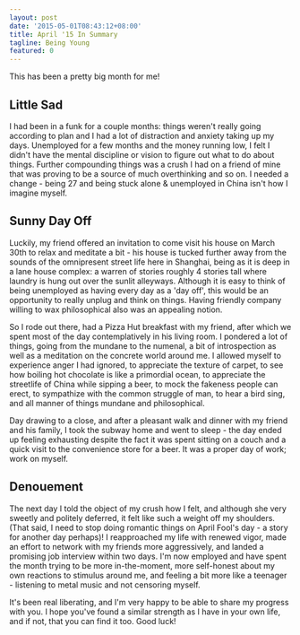 ```yaml
---
layout: post
date: '2015-05-01T08:43:12+08:00'
title: April '15 In Summary
tagline: Being Young
featured: 0
---
```


This has been a pretty big month for me!

## Little Sad

I had been in a funk for a couple months: things weren't really going according to plan and I had a lot of distraction and anxiety taking up my days. Unemployed for a few months and the money running low, I felt I didn't have the mental discipline or vision to figure out what to do about things. Further compounding things was a crush I had on a friend of mine that was proving to be a source of much overthinking and so on. I needed a change - being 27 and being stuck alone & unemployed in China isn't how I imagine myself.

## Sunny Day Off

Luckily, my friend offered an invitation to come visit his house on March 30th to relax and meditate a bit - his house is tucked further away from the sounds of the omnipresent street life here in Shanghai, being as it is deep in a lane house complex: a warren of stories roughly 4 stories tall where laundry is hung out over the sunlit alleyways. Although it is easy to think of being unemployed as having every day as a 'day off', this would be an opportunity to really unplug and think on things. Having friendly company willing to wax philosophical also was an appealing notion.

So I rode out there, had a Pizza Hut breakfast with my friend, after which we spent most of the day contemplatively in his living room. I pondered a lot of things, going from the mundane to the numenal, a bit of introspection as well as a meditation on the concrete world around me. I allowed myself to experience anger I had ignored, to appreciate the texture of carpet, to see how boiling hot chocolate is like a primordial ocean, to appreciate the streetlife of China while sipping a beer, to mock the fakeness people can erect, to sympathize with the common struggle of man, to hear a bird sing, and all manner of things mundane and philosophical.

Day drawing to a close, and after a pleasant walk and dinner with my friend and his family, I took the subway home and went to sleep - the day ended up feeling exhausting despite the fact it was spent sitting on a couch and a quick visit to the convenience store for a beer. It was a proper day of work; work on myself.

## Denouement

The next day I told the object of my crush how I felt, and although she very sweetly and politely deferred, it felt like such a weight off my shoulders. (That said, I need to stop doing romantic things on April Fool's day - a story for another day perhaps)! I reapproached my life with renewed vigor, made an effort to network with my friends more aggressively, and landed a promising job interview within two days. I'm now employed and have spent the month trying to be more in-the-moment, more self-honest about my own reactions to stimulus around me, and feeling a bit more like a teenager - listening to metal music and not censoring myself.

It's been real liberating, and I'm very happy to be able to share my progress with you. I hope you've found a similar strength as I have in your own life, and if not, that you can find it too. Good luck!